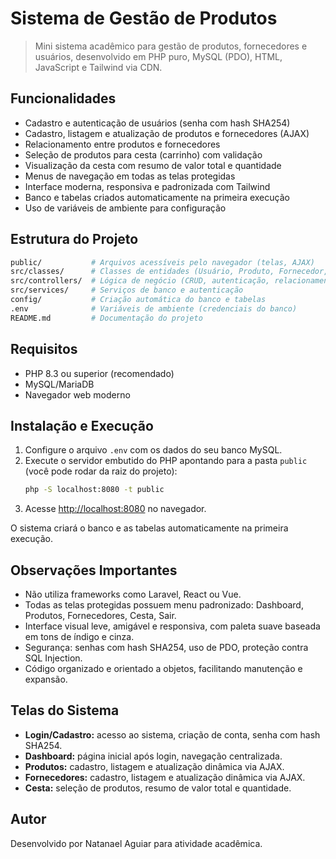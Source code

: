 
# Sistema de Gestão de Produtos

> Mini sistema acadêmico para gestão de produtos, fornecedores e usuários, desenvolvido em PHP puro, MySQL (PDO), HTML, JavaScript e Tailwind via CDN.

## Funcionalidades

- Cadastro e autenticação de usuários (senha com hash SHA254)
- Cadastro, listagem e atualização de produtos e fornecedores (AJAX)
- Relacionamento entre produtos e fornecedores
- Seleção de produtos para cesta (carrinho) com validação
- Visualização da cesta com resumo de valor total e quantidade
- Menus de navegação em todas as telas protegidas
- Interface moderna, responsiva e padronizada com Tailwind
- Banco e tabelas criados automaticamente na primeira execução
- Uso de variáveis de ambiente para configuração

## Estrutura do Projeto

```bash
public/           # Arquivos acessíveis pelo navegador (telas, AJAX)
src/classes/      # Classes de entidades (Usuário, Produto, Fornecedor, Cesta)
src/controllers/  # Lógica de negócio (CRUD, autenticação, relacionamento)
src/services/     # Serviços de banco e autenticação
config/           # Criação automática do banco e tabelas
.env              # Variáveis de ambiente (credenciais do banco)
README.md         # Documentação do projeto
```

## Requisitos

- PHP 8.3 ou superior (recomendado)
- MySQL/MariaDB
- Navegador web moderno

## Instalação e Execução

1. Configure o arquivo `.env` com os dados do seu banco MySQL.
2. Execute o servidor embutido do PHP apontando para a pasta `public` (você pode rodar da raiz do projeto):
	```bash
	php -S localhost:8080 -t public
	```
3. Acesse [http://localhost:8080](http://localhost:8080) no navegador.

O sistema criará o banco e as tabelas automaticamente na primeira execução.

## Observações Importantes

- Não utiliza frameworks como Laravel, React ou Vue.
- Todas as telas protegidas possuem menu padronizado: Dashboard, Produtos, Fornecedores, Cesta, Sair.
- Interface visual leve, amigável e responsiva, com paleta suave baseada em tons de índigo e cinza.
- Segurança: senhas com hash SHA254, uso de PDO, proteção contra SQL Injection.
- Código organizado e orientado a objetos, facilitando manutenção e expansão.

## Telas do Sistema

- **Login/Cadastro:** acesso ao sistema, criação de conta, senha com hash SHA254.
- **Dashboard:** página inicial após login, navegação centralizada.
- **Produtos:** cadastro, listagem e atualização dinâmica via AJAX.
- **Fornecedores:** cadastro, listagem e atualização dinâmica via AJAX.
- **Cesta:** seleção de produtos, resumo de valor total e quantidade.

## Autor

Desenvolvido por Natanael Aguiar para atividade acadêmica.
